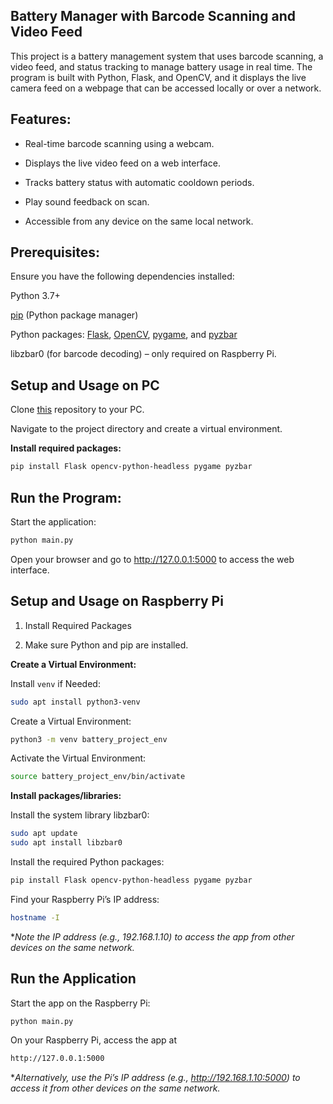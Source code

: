 ## **Battery Manager with Barcode Scanning and Video Feed**

This project is a battery management system that uses barcode scanning, a video feed, and status tracking to manage battery usage in real time. The program is built with Python, Flask, and OpenCV, and it displays the live camera feed on a webpage that can be accessed locally or over a network.

## Features:

* Real-time barcode scanning using a webcam.

* Displays the live video feed on a web interface.

* Tracks battery status with automatic cooldown periods.

* Play sound feedback on scan.
                
* Accessible from any device on the same local network.

## Prerequisites:

Ensure you have the following dependencies installed:

Python 3.7+

[pip](https://pip.pypa.io/en/stable/) (Python package manager)

Python packages: [Flask](https://flask.palletsprojects.com/en/stable/), [OpenCV](https://pypi.org/project/opencv-python/), [pygame](https://pypi.org/project/pygame/), and [pyzbar](https://pypi.org/project/pyzbar/)

libzbar0 (for barcode decoding) – only required on Raspberry Pi.

## Setup and Usage on PC

Clone [this](https://github.com/DavidMasin/Battery-Logger-5987) repository to your PC.

Navigate to the project directory and create a virtual environment.

**Install required packages:**

```bash
pip install Flask opencv-python-headless pygame pyzbar
```

## Run the Program:

Start the application:
```bash
python main.py
```

Open your browser and go to http://127.0.0.1:5000 to access the web interface.

## Setup and Usage on Raspberry Pi
1. Install Required Packages

2. Make sure Python and pip are installed.

**Create a Virtual Environment:**

Install ```venv``` if Needed:
```bash
sudo apt install python3-venv
```
Create a Virtual Environment:

```bash
python3 -m venv battery_project_env
```
Activate the Virtual Environment:
```bash
source battery_project_env/bin/activate
```
**Install packages/libraries:**

Install the system library libzbar0:
```bash
sudo apt update
sudo apt install libzbar0
```
Install the required Python packages:
```bash
pip install Flask opencv-python-headless pygame pyzbar
```

Find your Raspberry Pi’s IP address:
```bash
hostname -I
```
**Note the IP address (e.g., 192.168.1.10) to access the app from other devices on the same network.*

## Run the Application
Start the app on the Raspberry Pi:

```bash
python main.py
```
On your Raspberry Pi, access the app at 
```bash
http://127.0.0.1:5000 
```
**Alternatively, use the Pi’s IP address (e.g., http://192.168.1.10:5000) to access it from other devices on the same network.*
